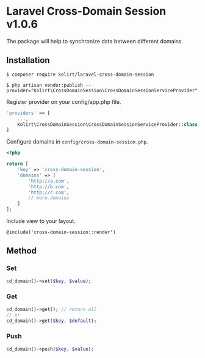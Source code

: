 # Laravel Cross-Domain Session v1.0.6

The package will help to synchronize data between different domains.

## Installation

```
$ composer require kolirt/laravel-cross-domain-session
```

```
$ php artisan vendor:publish --provider="Kolirt\CrossDomainSession\CrossDomainSessionServiceProvider"
```

Register provider on your config/app.php file.

```php
'providers' => [
    ...,
    Kolirt\CrossDomainSession\CrossDomainSessionServiceProvider::class,
]
```

Configure domains in `config/cross-domain-session.php`.

```php
<?php

return [
    'key' => 'cross-domain-session',
    'domains' => [
        'http://a.com',
        'http://b.com',
        'http://c.com',
        // more domains
    ]
];
```

Include view to your layout.

```
@include('cross-domain-session::render')
```

## Method

### Set
```php
cd_domain()->set($key, $value);
```

### Get
```php
cd_domain()->get(); // return all
// or
cd_domain()->get($key, $default);
```

### Push
```php
cd_domain()->push($key, $value);
```
